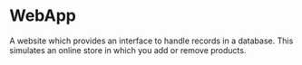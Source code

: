 WebApp
======
A website which provides an interface to handle records in a database.
This simulates an online store in which you add or remove products.
